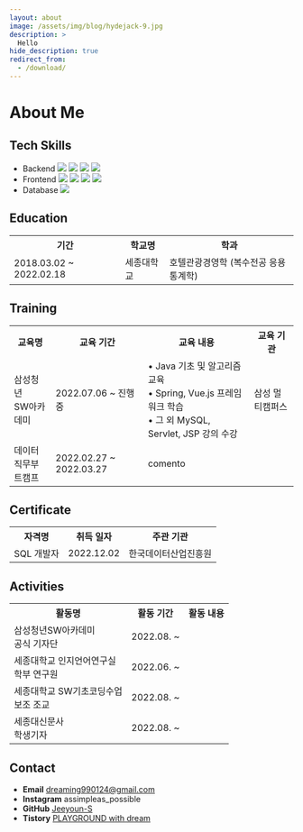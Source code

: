 ```yaml
---
layout: about
image: /assets/img/blog/hydejack-9.jpg
description: >
  Hello
hide_description: true
redirect_from:
  - /download/
---
```


<head>
  <style>
    .tr {
      font-size: 5px;
    }
  </style>
</head>

# About Me

<!--author-->

## Tech Skills
- Backend <img src="https://img.shields.io/badge/Python-3766AB?style=flat&logo=Python&logoColor=white"> <img src="https://img.shields.io/badge/Java-007396?style=flat&logo=Java&logoColor=white"> <img src="https://img.shields.io/badge/Spring-6DB33F?style=flat&logo=Spring&logoColor=white"> <img src="https://img.shields.io/badge/SpringBoot-6DB33F?style=flat&logo=SpringBoot&logoColor=white">
- Frontend <img src="https://img.shields.io/badge/html5-E34F26?style=flat&logo=html5&logoColor=white"> <img src="https://img.shields.io/badge/css3-1572B6?style=flat&logo=css3&logoColor=white"> <img src="https://img.shields.io/badge/bootstrap-7952B3?style=flat&logo=bootstrap&logoColor=white"> <img src="https://img.shields.io/badge/vue.js-4FC08D?style=flat&logo=vue.js&logoColor=white">
- Database <img src="https://img.shields.io/badge/mysql-4479A1?style=flat&logo=mysql&logoColor=white">

## Education
<table>
  <th>기간</th><th>학교명</th><th>학과</th>
  <tr>
    <td>2018.03.02 ~ 2022.02.18</td>
    <td>세종대학교</td>
    <td>호텔관광경영학 (복수전공 응용통계학)</td>
  </tr>
</table>

## Training
<table>
  <th>교육명</th><th>교육 기간</th><th>교육 내용</th><th>교육 기관</th>
  <tr>
    <td>삼성청년<br>SW아카데미</td>
    <td>2022.07.06 ~ 진행 중</td>
    <td>
      • Java 기초 및 알고리즘 교육<br>
      • Spring, Vue.js 프레임워크 학습<br>
      • 그 외 MySQL, Servlet, JSP 강의 수강
    </td>
    <td>삼성 멀티캠퍼스</td>
  </tr>
  <tr>
    <td>데이터<br>직무부트캠프</td>
    <td>2022.02.27 ~ 2022.03.27</td>
    <td>comento</td>
  </tr>
</table>

## Certificate
<table>
  <th>자격명</th><th>취득 일자</th><th>주관 기관</th>
  <tr>
    <td>SQL 개발자</td>
    <td>2022.12.02</td>
    <td>한국데이터산업진흥원</td>
  </tr>
</table>

## Activities
<table>
  <th>활동명</th><th>활동 기간</th><th>활동 내용</th>
  <tr>
    <td>삼성청년SW아카데미<br>공식 기자단</td>
    <td>2022.08. ~</td>
    <td></td>
  </tr>
  <tr>
    <td>세종대학교 인지언어연구실<br>학부 연구원</td>
    <td>2022.06. ~</td>
    <td></td>
  </tr>
  <tr>
    <td>세종대학교 SW기초코딩수업<br>보조 조교</td>
    <td>2022.08. ~</td>
    <td></td>
  </tr>
  <tr>
    <td>세종대신문사<br>학생기자</td>
    <td>2022.08. ~</td>
    <td></td>
  </tr>
</table>

## Contact
- **Email** dreaming990124@gmail.com
- **Instagram** assimpleas_possible
- **GitHub** [Jeeyoun-S](https://github.com/Jeeyoun-S)
- **Tistory** [PLAYGROUND with dream](https://p-lay-ground.tistory.com/)